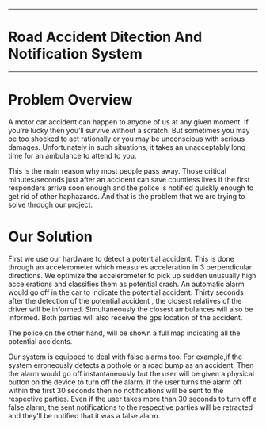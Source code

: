 ___
# Road Accident Ditection And Notification System
___

# Problem Overview

A motor car accident can happen to anyone of us at any given moment. If you’re lucky then you’ll survive without a scratch. But sometimes you may be too shocked to act rationally or you may be unconscious with serious damages. Unfortunately in such situations, it takes an unacceptably long time for an ambulance to attend to you.

This is the main reason why most people pass away. Those critical minutes/seconds just after an accident can save countless lives if the first responders arrive soon enough and the police is notified quickly enough to get rid of other haphazards. And that is the problem that we are trying to solve through our project.

# Our Solution

First we use our hardware to detect a potential accident. This is done through an accelerometer which measures acceleration in 3 perpendicular directions. We optimize the accelerometer to pick up sudden unusually high accelerations and classifies them as potential crash. An automatic alarm would go off in the car to indicate the potential accident. Thirty seconds after the detection of the potential accident , the closest relatives of the driver will be informed. Simultaneously the closest ambulances will also be informed. Both parties will also receive the gps location of the accident.

The police on the other hand, will be shown a full map indicating all the potential accidents.

Our system is equipped to deal with false alarms too. For example,if the system erroneously detects a pothole or a road bump as an accident. Then the alarm would go off instantaneously but the user will be given a physical button on the device to turn off the alarm. If the user turns the alarm off within the first 30 seconds then no notifications will be sent to the respective parties. Even if the user takes more than 30 seconds to turn off a false alarm, the sent notifications to the respective parties will be retracted and they’ll be notified that it was a false alarm.
